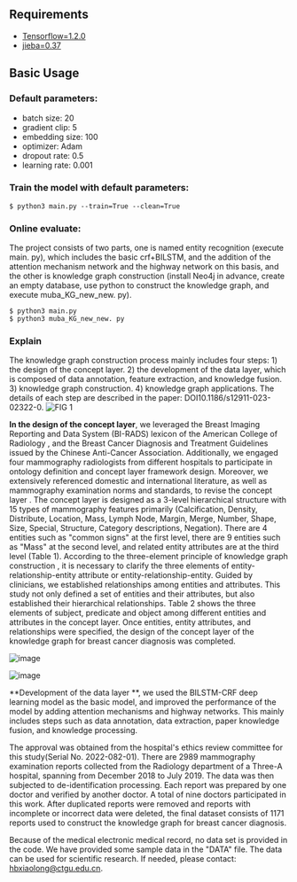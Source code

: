## Requirements
- [Tensorflow=1.2.0](https://github.com/tensorflow/tensorflow)
- [jieba=0.37](https://github.com/fxsjy/jieba)

## Basic Usage

### Default parameters:
- batch size: 20
- gradient clip: 5
- embedding size: 100
- optimizer: Adam
- dropout rate: 0.5
- learning rate: 0.001

### Train the model with default parameters:
```shell
$ python3 main.py --train=True --clean=True
```

### Online evaluate:
The project consists of two parts, one is named entity recognition (execute main. py), which includes the basic crf+BILSTM, and the addition of the attention mechanism network and the highway network on this basis, and the other is knowledge graph construction (install Neo4j in advance, create an empty database, use python to construct the knowledge graph, and execute muba_KG_new_new. py).
```shell
$ python3 main.py
$ python3 muba_KG_new_new. py
```

### Explain

The knowledge graph construction process mainly includes four steps: 1) the design of the concept layer. 2) the development of the data layer, which is composed of data annotation, feature extraction, and knowledge fusion. 3) knowledge graph construction. 4) knowledge graph applications. The details of each step are described in the paper: DOI10.1186/s12911-023-02322-0.
![FIG 1](https://github.com/hbxiaolong/NER-KG/assets/116270284/c4a5930c-67b6-4a0d-b278-0358571eac59)



**In the design of the concept layer**, we leveraged the Breast Imaging Reporting and Data System (BI-RADS) lexicon of the American College of Radiology , and the Breast Cancer Diagnosis and Treatment Guidelines issued by the Chinese Anti-Cancer Association. Additionally, we engaged four mammography radiologists from different hospitals to participate in ontology definition and concept layer framework design. Moreover, we extensively referenced domestic and international literature, as well as mammography examination norms and standards, to revise the concept layer .
The concept layer is designed as a 3-level hierarchical structure with 15 types of mammography features primarily (Calcification, Density, Distribute, Location, Mass, Lymph Node, Margin, Merge, Number, Shape, Size, Special, Structure, Category descriptions, Negation). There are 4 entities such as "common signs" at the first level, there are 9 entities such as "Mass" at the second level, and related entity attributes are at the third level (Table 1). According to the three-element principle of knowledge graph construction , it is necessary to clarify the three elements of entity-relationship-entity attribute or entity-relationship-entity. Guided by clinicians, we established relationships among entities and attributes. This study not only defined a set of entities and their attributes, but also established their hierarchical relationships. Table 2 shows the three elements of subject, predicate and object among different entities and attributes in the concept layer. Once entities, entity attributes, and relationships were specified, the design of the concept layer of the knowledge graph for breast cancer diagnosis was completed. 

![image](https://github.com/hbxiaolong/NER-KG/assets/116270284/4667e984-1aa5-48a8-9df5-37a792a3a71d)

![image](https://github.com/hbxiaolong/NER-KG/assets/116270284/038324d2-1dd1-4361-84d6-88bcfd418d28)

**Development of the data layer **, we used the BILSTM-CRF deep learning model as the basic model, and improved the performance of the model by adding attention mechanisms and highway networks. This mainly includes steps such as data annotation, data extraction, paper knowledge fusion, and knowledge processing.

 The approval was obtained from the hospital's ethics review committee for this study(Serial No. 2022-082-01). There are 2989 mammography examination reports collected from the Radiology department of a Three-A hospital, spanning from December 2018 to July 2019. The data was then subjected to de-identification processing. Each report was prepared by one doctor and verified by another doctor. A total of nine doctors participated in this work. After duplicated reports were removed and reports with incomplete or incorrect data were deleted, the final dataset consists of 1171 reports used to construct the knowledge graph for breast cancer diagnosis.
 
Because of the medical electronic medical record, no data set is provided in the code. We have provided some sample data in the "DATA" file. The data can be used for scientific research. If needed, please contact: hbxiaolong@ctgu.edu.cn.



